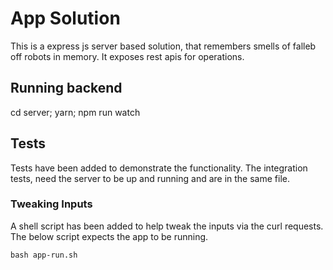 # App Solution

This is a express js server based solution, that remembers smells of falleb off robots in memory.
It exposes rest apis for operations.

## Running backend

cd server; yarn; npm run watch

## Tests

Tests have been added to demonstrate the functionality.
The integration tests, need the server to be up and running and are in the same file.

### Tweaking Inputs

A shell script has been added to help tweak the inputs via the curl requests.
The below script expects the app to be running.

```shell
bash app-run.sh
```


